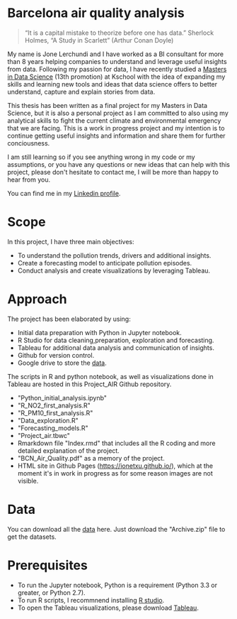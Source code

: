 # Barcelona air quality analysis
  >“It is a capital mistake to theorize before one has data.” Sherlock Holmes, “A Study in Scarlett” (Arthur Conan Doyle)

My name is Jone Lerchundi and I have worked as a BI consultant for more than 8 years helping companies to understand and leverage useful insights from data. Following my passion for data, I have recently studied a [Masters in Data Science](https://kschool.com/cursos/master-en-data-science-barcelona/) (13th promotion) at Kschool with the idea of expanding my skills and learning new tools and ideas that data science offers to better understand, capture and explain stories from data.

This thesis has been written as a final project for my Masters in Data Science, but it is also a personal project as I am committed to also using my analytical skills to fight the current climate and environmental  emergency that we are facing. This is a work in progress project and my intention is to continue getting useful insights and information and share them for further conciousness.

I am still learning so if you see anything wrong in my code or my assumptions, or you have any questions or new ideas that can help with this project, please don't hesitate to contact me, I will be more than happy to hear from you. 

You can find me in my [Linkedin profile](https://www.linkedin.com/in/jonelerchundi/).

# Scope

In this project, I have three main objectives:

- To understand the pollution trends, drivers and additional insights.
- Create a forecasting model to anticipate pollution episodes. 
- Conduct analysis and create visualizations by leveraging Tableau. 


# Approach

The project has been elaborated by using:

- Initial data preparation with Python in Jupyter notebook. 
- R Studio for data cleaning,preparation, exploration and forecasting.
- Tableau for additional data analysis and communication of insights.
- Github for version control.
- Google drive to store the [data](https://drive.google.com/file/d/1xmwf6u5mLPZQ0XiBu7RRd33KAPkHuCAQ/view?usp=sharing).

The scripts in R and python notebook, as well as visualizations done in Tableau are hosted in this Project_AIR Github repository.

- "Python_initial_analysis.ipynb"
- "R_NO2_first_analysis.R"
- "R_PM10_first_analysis.R"
- "Data_exploration.R"
- "Forecasting_models.R"
- "Project_air.tbwc"
-  Rmarkdown file "Index.rmd" that includes all the R coding and more detailed explanation of the project. 
-  "BCN_Air_Quality.pdf" as a memory of the project. 
-  HTML site in Github Pages (https://ionetxu.github.io/), which at the moment it's in work in progress as for some reason images are not visible.

# Data

You can download all the [data](https://drive.google.com/file/d/1xmwf6u5mLPZQ0XiBu7RRd33KAPkHuCAQ/view?usp=sharing) here. Just download the "Archive.zip" file to get the datasets. 

# Prerequisites
 
- To run the Jupyter notebook, Python is a requirement (Python 3.3 or greater, or Python 2.7).
- To run R scripts, I recommnend installing [R studio](https://www.rstudio.com/products/rstudio/download/).
- To open the Tableau visualizations, please download [Tableau](https://www.tableau.com/).

